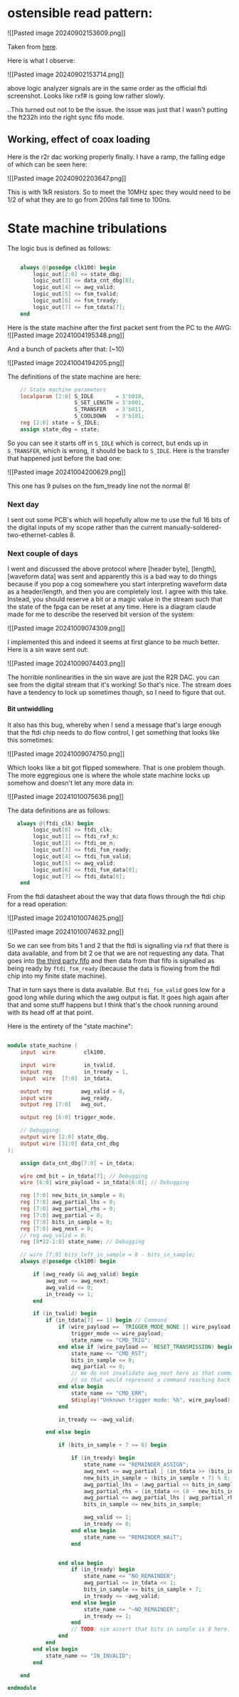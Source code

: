 

# ostensible read pattern:
![[Pasted image 20240902153609.png]]

Taken from [here](https://ftdichip.com/wp-content/uploads/2020/08/AN_130_FT2232H_Used_In_FT245-Synchronous-FIFO-Mode.pdf).

Here is what I observe:

![[Pasted image 20240902153714.png]]

above logic analyzer signals are in the same order as the official ftdi screenshot. Looks like rxf# is going low rather slowly.

..This turned out not to be the issue. the issue was just that I wasn't putting the ft232h into the right sync fifo mode.

## Working, effect of coax loading

Here is the r2r dac working properly finally. I have a ramp, the falling edge of which can be seen here:

![[Pasted image 20240902203647.png]]

This is with 1kR resistors. So to meet the 10MHz spec they would need to be 1/2 of what they are to go from 200ns fall time to 100ns.

# State machine tribulations

The logic bus is defined as follows:
```verilog

    always @(posedge clk100) begin
        logic_out[2:0] <= state_dbg;
        logic_out[3] <= data_cnt_dbg[0];
        logic_out[4] <= awg_valid;
        logic_out[5] <= fsm_tvalid;
        logic_out[6] <= fsm_tready;
        logic_out[7] <= fsm_tdata[7];
    end
```

Here is the state machine after the first packet sent from the PC to the AWG:
![[Pasted image 20241004195348.png]]

And a bunch of packets after that: (~10)

![[Pasted image 20241004194205.png]]

The definitions of the state machine are here:
```verilog
    // State machine parameters
    localparam [2:0] S_IDLE       = 3'b010,
                     S_SET_LENGTH = 3'b001,
                     S_TRANSFER   = 3'b011,
                     S_COOLDOWN   = 3'b101;
    reg [2:0] state = S_IDLE;
    assign state_dbg = state;
```
So you can see it starts off in `S_IDLE` which is correct, but ends up in `S_TRANSFER`, which is wrong, it should be back to `S_IDLE`. Here is the transfer that happened just before the bad one:

![[Pasted image 20241004200629.png]]

This one has 9 pulses on the fsm_tready line not the normal 8!

### Next day

I sent out some PCB's which will hopefully allow me to use the full 16 bits of the digital inputs of my scope rather than the current manually-soldered-two-ethernet-cables 8.

### Next couple of days

I went and discussed the above protocol where [header byte], [length], [waveform data] was sent and apparently this is a bad way to do things because if you pop a cog somewhere you start interpreting waveform data as a header/length, and then you are completely lost. I agree with this take. Instead, you should reserve a bit or a magic value in the stream such that the state of the fpga can be reset at any time. Here is a diagram claude made for me to describe the reserved bit version of the system:

![[Pasted image 20241009074309.png]]

I implemented this and indeed it seems at first glance to be much better. Here is a sin wave sent out:

![[Pasted image 20241009074403.png]]

The horrible nonlinearities in the sin wave are just the R2R DAC. you can see from the digital stream that it's working! So that's nice. The stream does have a tendency to lock up sometimes though, so I need to figure that out.

#### Bit untwiddling
It also has this bug, whereby when I send a message that's large enough that the ftdi chip needs to do flow control, I get something that looks like this sometimes:

![[Pasted image 20241009074750.png]]

Which looks like a bit got flipped somewhere. That is one problem though. The more eggregious one is where the whole state machine locks up somehow and doesn't let any more data in:

![[Pasted image 20241010075636.png]]

The data definitions are as follows:
```verilog
   always @(ftdi_clk) begin
        logic_out[0] <= ftdi_clk;
        logic_out[1] <= ftdi_rxf_n;
        logic_out[2] <= ftdi_oe_n;
        logic_out[3] <= ftdi_fsm_ready;
        logic_out[4] <= ftdi_fsm_valid;
        logic_out[5] <= awg_valid;
        logic_out[6] <= ftdi_fsm_data[0];
        logic_out[7] <= ftdi_data[0];
    end
```

From the ftdi datasheet about the way that data flows through the ftdi chip for a read operation:

![[Pasted image 20241010074625.png]]

![[Pasted image 20241010074632.png]]

So we can see from bits 1 and 2 that the ftdi is signalling via rxf that there is data available, and from bit 2 oe that we are not requesting any data. That goes into [the third party fifo](https://github.com/WangXuan95/FPGA-ftdi245fifo) and then data from that fifo is signalled as being ready by `ftdi_fsm_ready` (because the data is flowing from the ftdi chip into my finite state machine).

That in turn says there is data available. But `ftdi_fsm_valid` goes low for a good long while during which the awg output is flat. It goes high again after that and some stuff happens but I think that's the chook running around with its head off at that point.

Here is the entirety of the "state machine":
```verilog

module state_machine (
    input  wire         clk100,

    input  wire         in_tvalid,
    output reg          in_tready = 1,
    input  wire  [7:0]  in_tdata,

    output reg         awg_valid = 0,
    input wire         awg_ready,
    output reg [7:0]   awg_out,

    output reg [6:0] trigger_mode,

    // Debugging:
    output wire [2:0] state_dbg,
    output wire [31:0] data_cnt_dbg
);

    assign data_cnt_dbg[7:0] = in_tdata;

    wire cmd_bit = in_tdata[7]; // Debugging
    wire [6:0] wire_payload = in_tdata[6:0]; // Debugging

    reg [7:0] new_bits_in_sample = 0;
    reg [7:0] awg_partial_lhs = 0;
    reg [7:0] awg_partial_rhs = 0;
    reg [7:0] awg_partial = 0;
    reg [7:0] bits_in_sample = 0;
    reg [7:0] awg_next = 0;
    // reg awg_valid = 0;
    reg [8*22-1:0] state_name; // Debugging

    // wire [7:0] bits_left_in_sample = 8 - bits_in_sample;
    always @(posedge clk100) begin

        if (awg_ready && awg_valid) begin
            awg_out <= awg_next;
            awg_valid <= 0;
            in_tready <= 1;
        end

        if (in_tvalid) begin
            if (in_tdata[7] == 1) begin // Command
                if (wire_payload == `TRIGGER_MODE_NONE || wire_payload == `TRIGGER_MODE_EDGE) begin
                    trigger_mode <= wire_payload;
                    state_name <= "CMD_TRIG";
                end else if (wire_payload == `RESET_TRANSMISSION) begin
                    state_name <= "CMD_RST";
                    bits_in_sample <= 0;
                    awg_partial <= 0;
                    // We do not invalidate awg_next here as that command has already been issued,
                    // so that would represent a command reaching back in time.
                end else begin
                    state_name <= "CMD_ERR";
                    $display("Unknown trigger mode: %b", wire_payload);
                end

                in_tready <= ~awg_valid;

            end else begin

                if (bits_in_sample + 7 >= 8) begin

                    if (in_tready) begin
                        state_name <= "REMAINDER_ASSIGN";
                        awg_next <= awg_partial | (in_tdata >> (bits_in_sample - 1));
                        new_bits_in_sample = (bits_in_sample + 7) % 8;
                        awg_partial_lhs = (awg_partial << bits_in_sample)    & (8'hFF << new_bits_in_sample);
                        awg_partial_rhs = (in_tdata << (8 - new_bits_in_sample));
                        awg_partial <= awg_partial_lhs | awg_partial_rhs;
                        bits_in_sample <= new_bits_in_sample;

                        awg_valid <= 1;
                        in_tready <= 0;
                    end else begin
                        state_name <= "REMAINDER_WAiT";
                    end


                end else begin
                    if (in_tready) begin
                        state_name <= "NO_REMAINDER";
                        awg_partial <= in_tdata << 1;
                        bits_in_sample <= bits_in_sample + 7;
                        in_tready <= ~awg_valid;
                    end else begin
                        state_name <= "~NO_REMAINDER";
                        in_tready <= 1;
                    end
                    // TODO: sim assert that bits in sample is 0 here.
                end
            end
        end else begin
            state_name <= "IN_INVALID";
        end

    end

endmodule

```
